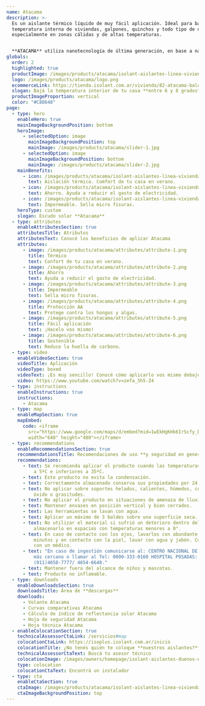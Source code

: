 ```yaml
---
name: Atacama
description: >-
  Es un aislante térmico líquido de muy fácil aplicación. Ideal para bajar la
  temperatura interna de viviendas, galpones, quinchos y todo tipo de obra,
  especialmente en zonas cálidas y de altas temperaturas.


  **ATACAMA** utiliza nanotecnología de última generación, en base a nano-esferas poliméricas expandidas que confieren excepcionales propiedades reflectivas y aislantes, especialmente de las radiaciones infrarrojas, lo cual permite evitar la absorción del calor solar.
globals:
  order: 2
  highlighted: true
  productImage: /images/products/atacama/isolant-aislantes-linea-vivienda-atacama-imagen-balde.png
  logo: /images/products/atacama/logo.png
  ecommerceLink: https://tienda.isolant.com.ar/vivienda/82-atacama-balde-20lt.html
  slogan: Bajá la temperatura interior de tu casa **entre 6 y 8 grados**
  productImageProportion: vertical
  color: "#C88648"
page:
  - type: hero
    enableHero: true
    mainImageBackgroundPosition: bottom
    heroImage:
      - selectedOption: image
        mainImageBackgroundPosition: top
        mainImage: /images/products/atacama/slider-1.jpg
      - selectedOption: image
        mainImageBackgroundPosition: bottom
        mainImage: /images/products/atacama/slider-2.jpg
    mainBenefits:
      - icon: /images/products/atacama/isolant-aislantes-linea-vivienda-atacama-beneficio-1.svg
        text: Aislación térmica. Comfort de tu casa en verano.
      - icon: /images/products/atacama/isolant-aislantes-linea-vivienda-atacama-beneficio-2.svg
        text: Ahorro. Ayuda a reducir el gasto de electricidad.
      - icon: /images/products/atacama/isolant-aislantes-linea-vivienda-atacama-beneficio-3.svg
        text: Impermeable. Sella micro fisuras.
    heroType: custom
    slogan: Escudo solar **Atacama**
  - type: attributes
    enableAttributesSection: true
    attributesTitle: Atributos
    attributesText: Conocé los beneficios de aplicar Atacama
    attributes:
      - image: /images/products/atacama/attributes/attribute-1.png
        title: Térmico
        text: Confort de tu casa en verano.
      - image: /images/products/atacama/attributes/attribute-2.png
        title: Ahorro
        text: Ayuda a reducir el gasto de electricidad.
      - image: /images/products/atacama/attributes/attribute-3.png
        title: Impermeable
        text: Sella micro fisuras.
      - image: /images/products/atacama/attributes/attribute-4.png
        title: Protección AA
        text: Protege contra los hongos y algas.
      - image: /images/products/atacama/attributes/attribute-5.png
        title: Fácil aplicación
        text: ¡Hacelo vos mismo!
      - image: /images/products/atacama/attributes/attribute-6.png
        title: Sostenible
        text: Reduce la huella de carbono.
  - type: video
    enableVideoSection: true
    videoTitle: Aplicación
    videoType: boxed
    videoText: ¡Es muy sencillo! Conocé cómo aplicarlo vos mismo debajo.
    video: https://www.youtube.com/watch?v=zefa_Sh5-Z4
  - type: instructions
    enableInstructions: true
    instructions:
      - Atacama
  - type: map
    enableMapSection: true
    mapEmbed:
      code: <iframe
        src="https://www.google.com/maps/d/embed?mid=1wEkHgKHk6IrScfy_DlQqJ9-TfTij8uY&ehbc=2E312F&noprof=1"
        width="640" height="480"></iframe>
  - type: recommendations
    enableRecommendationsSection: true
    recommendationsTitle: Recomendaciones de uso **y seguridad en general**
    recommendations:
      - text: Se recomienda aplicar el producto cuando las temperaturas sean superiores
          a 5ºC e inferiores a 35ºC.
      - text: Este producto no evita la condensación.
      - text: Correctamente almacenado conserva sus propiedades por 24 meses.
      - text: No aplicar sobre soportes helados, calientes, húmedos, con polvo, hollín,
          óxido o grasitudes.
      - text: No aplicar el producto en situaciones de amenaza de lluvia.
      - text: Mantener envases en posición vertical y bien cerrados.
      - text: Las herramientas se lavan con agua.
      - text: Aplicar un máximo de 3 baldes sobre una superficie seca.
      - text: No utilizar el material si sufrió un deterioro dentro del envase por
          almacenarlo en espacios con temperaturas menores a 0°.
      - text: En caso de contacto con los ojos, lavarlos con abundante agua durante 15
          minutos y en contacto con la piel, lavar con agua y jabón. Consultar
          con un médico.
      - text: "En caso de ingestión comunicarse al: CENTRO NACIONAL DE INTOXICACIONES
          más cercano o llamar al Tel: 0800-333-0160 HOSPITAL POSADAS:
          (011)4658-7777/ 4654-6648."
      - text: Mantener fuera del alcance de niños y mascotas.
      - text: Producto no inflamable.
  - type: downloads
    enableDownloadsSection: true
    downloadsTitle: Área de **descargas**
    downloads:
      - Volante Atacama
      - Curvas comparativas Atacama
      - Cálculo de índice de reflectancia solar Atacama
      - Hoja de seguridad Atacama
      - Hoja técnica Atacama
  - enableColocationSection: true
    technicalAssessorCtaLink: /servicios#map
    colocationCtaLink: https://isoplus.isolant.com.ar/inicio
    colocationTitle: ¿No tenés quién te coloque **nuestros aislantes?**
    technicalAssessorCtaText: Buscá tu asesor técnico
    colocationImage: /images/owners/homepage/isolant-aislantes-duenos-e-inquilinos-isoplus-colocation.jpg
    type: colocation
    colocationCtaText: Encontrá un instalador
  - type: cta
    enableCtaSection: true
    ctaImage: /images/products/atacama/isolant-aislantes-linea-vivienda-atacama-cta-imagen.jpg
    ctaImageBackgroundPosition: top
---
```

